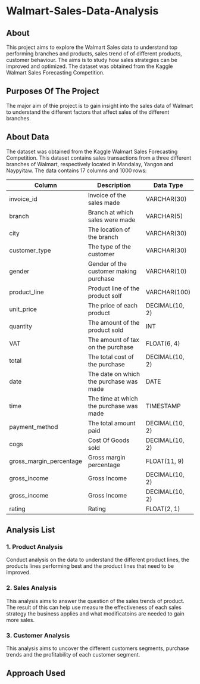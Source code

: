 # Walmart-Sales-Data-Analysis

## About

This project aims to explore the Walmart Sales data to understand top performing branches and products, sales trend of of different products, customer behaviour. The aims is to study how sales strategies can be improved and optimized. The dataset was obtained from the Kaggle Walmart Sales Forecasting Competition.

## Purposes Of The Project

The major aim of thie project is to gain insight into the sales data of Walmart to understand the different factors that affect sales of the different branches.

## About Data

The dataset was obtained from the Kaggle Walmart Sales Forecasting Competition. This dataset contains sales transactions from a three different branches of Walmart, respectively located in Mandalay, Yangon and Naypyitaw. The data contains 17 columns and 1000 rows:

| Column |	Description | Data Type |
|--------|--------------|-----------|
|invoice_id|Invoice of the sales made	|VARCHAR(30)|
|branch	|Branch at which sales were made|VARCHAR(5)|
|city| The location of the branch|VARCHAR(30)|
|customer_type|	The type of the customer|	VARCHAR(30)|
|gender| Gender of the customer making purchase	|VARCHAR(10)|
|product_line| Product line of the product solf |VARCHAR(100)|
|unit_price| The price of each product	|DECIMAL(10, 2)|
|quantity|	The amount of the product sold	|INT|
|VAT|	The amount of tax on the purchase	|FLOAT(6, 4)|
|total|	The total cost of the purchase	|DECIMAL(10, 2)|
|date|	The date on which the purchase was made	|DATE|
|time|	The time at which the purchase was made	|TIMESTAMP|
|payment_method|	The total amount paid	|DECIMAL(10, 2)|
|cogs|	Cost Of Goods sold	|DECIMAL(10, 2)|
|gross_margin_percentage|	Gross margin percentage	|FLOAT(11, 9)|
|gross_income|	Gross Income	|DECIMAL(10, 2)|
|gross_income|	Gross Income	|DECIMAL(10, 2)|
|rating| Rating	|FLOAT(2, 1)|

## Analysis List
### 1. Product Analysis
  Conduct analysis on the data to understand the different product lines, the products lines performing best and the product lines that need to be improved.
### 2. Sales Analysis
  This analysis aims to answer the question of the sales trends of product. The result of this can help use measure the effectiveness of each sales strategy the business applies and what modificatoins are needed 
  to gain more sales.
### 3. Customer Analysis
  This analysis aims to uncover the different customers segments, purchase trends and the profitability of each customer segment.
  ## Approach Used
  

